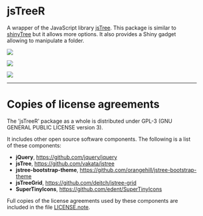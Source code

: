 # __jsTreeR__

A wrapper of the JavaScript library [jsTree](https://www.jstree.com/). 
This package is similar to [shinyTree](https://github.com/shinyTree/shinyTree) 
but it allows more options. It also provides a Shiny gadget allowing to 
manipulate a folder.

![](https://raw.githubusercontent.com/stla/jsTreeR/master/inst/screenshots/jsTreeR_dragAndDrop.gif)

![](https://raw.githubusercontent.com/stla/jsTreeR/master/inst/screenshots/jsTreeR_search.gif)

![](https://raw.githubusercontent.com/stla/jsTreeR/master/inst/screenshots/jsTreeR_grid.png)

___

# Copies of license agreements

The 'jsTreeR' package as a whole is distributed under GPL-3 (GNU GENERAL
PUBLIC LICENSE version 3).

It includes other open source software components. The following is a list of
these components:

- **jQuery**, https://github.com/jquery/jquery
- **jsTree**, https://github.com/vakata/jstree
- **jstree-bootstrap-theme**, https://github.com/orangehill/jstree-bootstrap-theme
- **jsTreeGrid**, https://github.com/deitch/jstree-grid
- **SuperTinyIcons**, https://github.com/edent/SuperTinyIcons

Full copies of the license agreements used by these components are included in
the file [LICENSE.note](https://github.com/stla/jsTreeR/blob/master/LICENSE.note.md).
